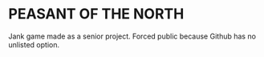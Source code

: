 # PEASANT OF THE NORTH
Jank game made as a senior project. Forced public because Github has no unlisted option.
